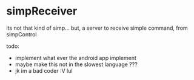 # simpReceiver

its not that kind of simp... but, a server to receive simple command, from simpControl

todo:
- implement what ever the android app implement
- maybe make this not in the slowest language ???
- jk im a bad coder :V lul
